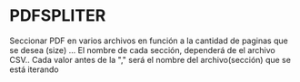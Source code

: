 # PDFSPLITER

Seccionar PDF en varios archivos en función a la cantidad de paginas que se desea (size) ...
El nombre de cada sección, dependerá de el archivo CSV..
Cada valor antes de la "," será el nombre del archivo(sección) que se está iterando
